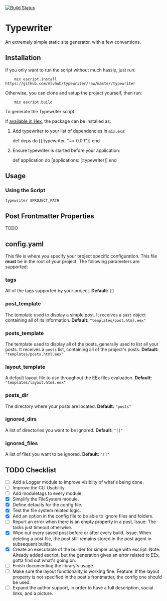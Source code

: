 [![Build Status](https://travis-ci.org/mlvhub/typewriter.svg?branch=master)](https://travis-ci.org/mlvhub/typewriter)

# Typewriter

An extremely simple static site generator, with a few conventions.

## Installation

If you only want to run the script without much hassle, just run:

        mix escript.install https://github.com/mlvhub/typewriter/raw/master/typewriter

Otherwise, you can clone and setup the project yourself, then run:

        mix escript.build

To generate the Typewriter script.

If [available in Hex](https://hex.pm/docs/publish), the package can be installed as:

  1. Add typewriter to your list of dependencies in `mix.exs`:

        def deps do
          [{:typewriter, "~> 0.0.1"}]
        end

  2. Ensure typewriter is started before your application:

        def application do
          [applications: [:typewriter]]
        end

## Usage

### Using the Script

`typewriter $PROJECT_PATH`

## Post Frontmatter Properties
TODO

## config.yaml

This file is where you specify your project specific configuration. This file **must** be in the root of your project. The following parameters are supported:

### tags
All of the tags supported by your project.
**Default:** `[]`
### post_template
The template used to display a simple post. It receives a `post` object containing all of its information.
**Default:** `"templates/post.html.eex"`
### posts_template
The template used to display all of the posts, generally used to list all your posts. It receives a `posts` list, containing all of the project's posts.
**Default:** `"templates/posts.html.eex"`
### layout_template
A default layout file to use throughout the EEx files evaluation.
**Default:** `"templates/layout.html.eex"`
### posts_dir
The directory where your posts are located.
**Default:** `"posts"`
### ignored_dirs
A list of directories you want to be ignored.
**Default:** `"[]"`
### ignored_files
A list of files you want to be ignored.
**Default:** `"[]"`

## TODO Checklist
- [ ] Add a Logger module to improve visiblity of what's being done.
- [ ] Improve the CLI Usability.
- [ ] Add moduletags to every module.
- [X] Simplify the FileSystem module.
- [X] Define defaults for the config file.
- [X] Test the file system related logic.
- [X] Add an option in the config file to be able to ignore files and folders.
- [ ] Report an error when there is an empty property in a post. Issue: The tasks just timeout otherwise.
- [X] Wipe out every saved post before or after every build. Issue: When deleting a post file, the post still remains stored in the post agent in subsequent builds.
- [X] Create an executable of the builder for simple usage with escript. Note: Already added escript, but the generation gives an error related to EEx, gotta find out what's going on.
- [ ] Finish documenting the library's usage.
- [ ] Make sure the layout functionality is working fine. Feature: If the layout property is not specified in the post's frontmatter, the config one should be used.
- [ ] Expand the author support, in order to have a full description, social links, and a picture.
